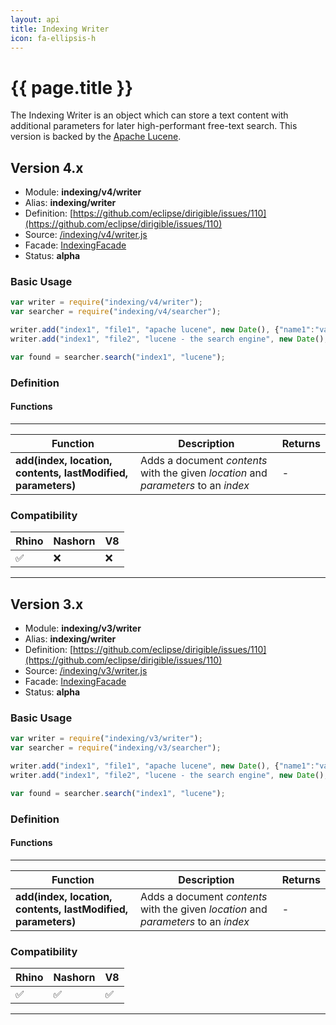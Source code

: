 ```yaml
---
layout: api
title: Indexing Writer
icon: fa-ellipsis-h
---
```


{{ page.title }}
===

The Indexing Writer is an object which can store a text content with additional parameters for later high-performant free-text search. This version is backed by the [Apache Lucene](http://lucene.apache.org/).

Version 4.x
---

- Module: **indexing/v4/writer**
- Alias: **indexing/writer**
- Definition: [https://github.com/eclipse/dirigible/issues/110](https://github.com/eclipse/dirigible/issues/110)
- Source: [/indexing/v4/writer.js](https://github.com/dirigiblelabs/api-indexing/blob/master/indexing/v4/writer.js)
- Facade: [IndexingFacade](https://github.com/eclipse/dirigible/blob/master/api/api-facade/api-indexing/src/main/java/org/eclipse/dirigible/api/v3/indexing/IndexingFacade.java)
- Status: **alpha**

### Basic Usage

```javascript
var writer = require("indexing/v4/writer");
var searcher = require("indexing/v4/searcher");

writer.add("index1", "file1", "apache lucene", new Date(), {"name1":"value1"});
writer.add("index1", "file2", "lucene - the search engine", new Date(), {"name2":"value2"});

var found = searcher.search("index1", "lucene");
```

### Definition

#### Functions

---

Function     | Description | Returns
------------ | ----------- | --------
**add(index, location, contents, lastModified, parameters)**   | Adds a document *contents* with the given *location* and *parameters* to an *index* | -


### Compatibility

Rhino | Nashorn | V8
----- | ------- | --------
 ✅  | ❌  | ❌
 
 ---
 
Version 3.x
---

- Module: **indexing/v3/writer**
- Alias: **indexing/writer**
- Definition: [https://github.com/eclipse/dirigible/issues/110](https://github.com/eclipse/dirigible/issues/110)
- Source: [/indexing/v3/writer.js](https://github.com/dirigiblelabs/api-v3-indexing/blob/master/indexing/v3/writer.js)
- Facade: [IndexingFacade](https://github.com/eclipse/dirigible/blob/master/api/api-facade/api-indexing/src/main/java/org/eclipse/dirigible/api/v3/indexing/IndexingFacade.java)
- Status: **alpha**


### Basic Usage

```javascript
var writer = require("indexing/v3/writer");
var searcher = require("indexing/v3/searcher");

writer.add("index1", "file1", "apache lucene", new Date(), {"name1":"value1"});
writer.add("index1", "file2", "lucene - the search engine", new Date(), {"name2":"value2"});

var found = searcher.search("index1", "lucene");
```

### Definition

#### Functions

---

Function     | Description | Returns
------------ | ----------- | --------
**add(index, location, contents, lastModified, parameters)**   | Adds a document *contents* with the given *location* and *parameters* to an *index* | -


### Compatibility

Rhino | Nashorn | V8
----- | ------- | --------
 ✅  | ✅  | ✅
 
 ---
